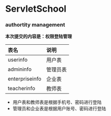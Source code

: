# ServletSchool

### authortity management
**本次提交的内容是：权限登陆管理**

表名|说明
:--|:--
userinfo|用户表
admininfo|管理员表
enterpriseinfo|企业表
teacherinfo|教师表

* 用户表和教师表是根据手机号、密码进行登陆
* 管理员和企业表是根据用户账号、密码进行登陆
